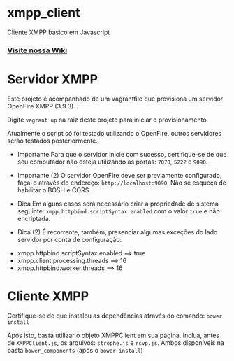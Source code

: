 xmpp_client
===========

Cliente XMPP básico em Javascript

### [Visite nossa Wiki](https://github.com/nawarian/xmpp_client/wiki)

# Servidor XMPP
Este projeto é acompanhado de um Vagrantfile que provisiona
um servidor OpenFire XMPP (3.9.3).

Digite `vagrant up` na raiz deste projeto para iniciar o provisionamento.

Atualmente o script só foi testado utilizando o OpenFire, outros
servidores serão testados posteriormente.

* Importante
Para que o servidor inicie com sucesso, certifique-se de que seu computador
não esteja utilizando as portas: `7070`, `5222` e `9090`.

* Importante (2)
O servidor OpenFire deve ser previamente configurado, faça-o através
do endereço: `http://localhost:9090`. Não se esqueça de habilitar o BOSH e CORS.

* Dica
Em alguns casos será necessário criar a propriedade de sistema seguinte:
`xmpp.httpbind.scriptSyntax.enabled` com o valor `true` e não encriptada.

* Dica (2)
É recorrente, também, presenciar algumas exceções do lado servidor por conta de
configuração:
- xmpp.httpbind.scriptSyntax.enabled ==> true
- xmpp.client.processing.threads ==> 16
- xmpp.httpbind.worker.threads ==> 16

# Cliente XMPP
Certifique-se de que instalou as dependências através do comando: `bower install`

Após isto, basta utilizar o objeto XMPPClient em sua página.
Inclua, antes de `XMPPClient.js`, os arquivos: `strophe.js` e `rsvp.js`. Ambos
disponíveis na pasta `bower_components` (após o `bower install`)
